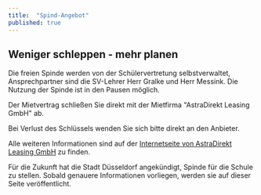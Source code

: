 ```yaml
---
title:  "Spind-Angebot"
published: true
---
```


## Weniger schleppen - mehr planen

Die freien Spinde werden von der Sch&uuml;lervertretung selbstverwaltet, Ansprechpartner sind die SV-Lehrer Herr Gralke und Herr Messink. Die Nutzung der Spinde ist in den Pausen m&ouml;glich.

Der Mietvertrag schlie&szlig;en Sie direkt mit der Mietfirma "AstraDirekt Leasing GmbH" ab.

Bei Verlust des Schl&uuml;ssels wenden Sie sich bitte direkt an den Anbieter.

Alle weiteren Informationen sind auf der [Internetseite von AstraDirekt Leasing GmbH](http://www.astradirekt.de/) zu finden.

F&uuml;r die Zukunft hat die Stadt D&uuml;sseldorf angek&uuml;ndigt, Spinde f&uuml;r die Schule zu stellen. Sobald genauere Informationen vorliegen, werden sie auf dieser Seite ver&ouml;ffentlicht.

